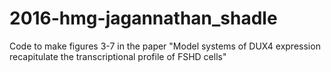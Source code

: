# 2016-hmg-jagannathan_shadle
Code to make figures 3-7 in the paper "Model systems of DUX4 expression recapitulate the transcriptional profile of FSHD cells"
